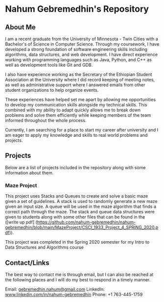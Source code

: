 # Nahum Gebremedhin's Repository 


## About Me

I am a recent graduate from the University of Minnesota - Twin Cities with a Bachelor's of Science in Computer Science. Through my coursework, I have developed a strong foundation of software engineering skills including algorithms, data structures, and web development. I have direct experience working with programming languages such as Java, Python, and C++ as well as development tools like Git and GDB.

I also have experience working as the Secretary of the Ethiopian Student Association at the University where I did record keeping of meeting notes, as well as administrative support where I answered emails from other student organizations to help organize events.

These experiences have helped set me apart by allowing me opportunities to develop my communication skills alongside my technical skills. This combined with my ability to adapt quickly allows me to break down problems and solve them efficiently while keeping members of the team informed throughout the whole process. 

Currently, I am searching for a place to start my career after university and I am eager to apply my knowledge and skills to real world problems and projects.


## Projects

Below are a list of projects included in the repository along with some information about them.

### Maze Project

This project uses Stacks and Queues to create and solve a basic maze given a set of guidelines. A stack is used to randomly generate a new maze given an input size. A queue will be used in the maze algorithm that finds a correct path through the maze. The stack and queue data structures were given to students along with some other files that can be found in the ([write up pdf] (https://github.com/nahum-gebremedhin/nahum-gebremedhin/blob/main/MazeProject/CSCI_1933_Project_4_SPRING_2020.pdf)).

This project was completed in the Spring 2020 semester for my Intro to Data Structures and Algorithms course

## Contact/Links

The best way to contact me is through email, but I can also be reached at the following places and I will do my best to respond in a timely manner. 

Email: gebremedhin.nahum@gmail.com
LinkedIn: www.linkedin.com/in/nahum-gebremedhin
Phone: +1 763-445-1759




<!---
nahum-gebremedhin/nahum-gebremedhin is a ✨ special ✨ repository because its `README.md` (this file) appears on your GitHub profile.
You can click the Preview link to take a look at your changes.
--->
